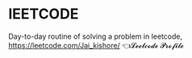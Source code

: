# lEETCODE
Day-to-day routine of solving a problem in leetcode, https://leetcode.com/Jai_kishore/ 👈𝓛𝓮𝓮𝓽𝓬𝓸𝓭𝓮 𝓟𝓻𝓸𝓯𝓲𝓵𝓮
